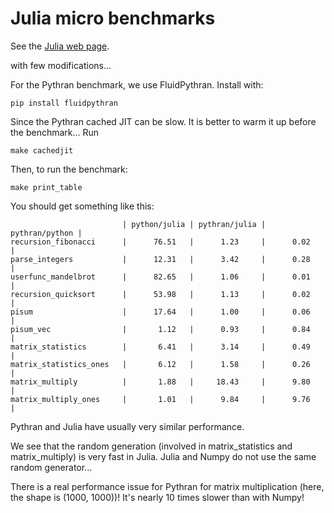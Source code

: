# Julia micro benchmarks

See the [Julia web page](https://julialang.org/benchmarks/).

with few modifications...

For the Pythran benchmark, we use FluidPythran. Install with:

```
pip install fluidpythran
```

Since the Pythran cached JIT can be slow. It is better to warm it up before the benchmark... Run

```
make cachedjit
```

Then, to run the benchmark:

```
make print_table
```

You should get something like this:

```
                         | python/julia | pythran/julia | pythran/python |
recursion_fibonacci      |      76.51   |      1.23     |      0.02      |
parse_integers           |      12.31   |      3.42     |      0.28      |
userfunc_mandelbrot      |      82.65   |      1.06     |      0.01      |
recursion_quicksort      |      53.98   |      1.13     |      0.02      |
pisum                    |      17.64   |      1.00     |      0.06      |
pisum_vec                |       1.12   |      0.93     |      0.84      |
matrix_statistics        |       6.41   |      3.14     |      0.49      |
matrix_statistics_ones   |       6.12   |      1.58     |      0.26      |
matrix_multiply          |       1.88   |     18.43     |      9.80      |
matrix_multiply_ones     |       1.01   |      9.84     |      9.76      |
```

Pythran and Julia have usually very similar performance.

We see that the random generation (involved in matrix_statistics and
matrix_multiply) is very fast in Julia. Julia and Numpy do not use the same
random generator...

There is a real performance issue for Pythran for matrix multiplication (here,
the shape is (1000, 1000))! It's nearly 10 times slower than with Numpy!
